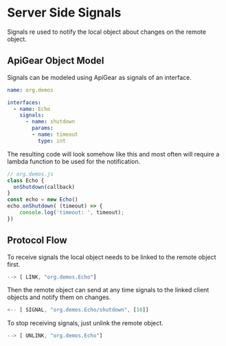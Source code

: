 # Server Side Signals

Signals re used to  notify the local object about changes on the remote object.

## ApiGear Object Model

Signals can be modeled using ApiGear as signals of an interface.


```yaml
name: org.demos

interfaces:
  - name: Echo
    signals:
      - name: shutdown
        params:
        - name: timeout
          type: int
```

The resulting code will look somehow like this and most often will require a lambda function to be used for the notification.  
```js
// org.demos.js
class Echo {
  onShutdown(callback)	
}
const echo = new Echo()
echo.onShutdown( (timeout) => {
	console.log('timeout: ', timeout);
})
```

## Protocol Flow

To receive signals the local object needs to be linked to the remote object first.


```js
--> [ LINK, "org.demos.Echo"]
```


Then the remote object can send at any time signals to the linked client objects and notify them on changes.

```js
<-- [ SIGNAL, "org.demos.Echo/shutdown", [10]]
```


To stop receiving signals, just unlink the remote object.


```js
--> [ UNLINK, "org.demos.Echo"]
```
